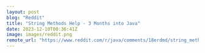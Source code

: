 ```yaml
---
layout: post
blog: "Reddit"
title: "String Methods Help - 3 Months into Java"
date: 2023-12-10T00:36:41Z
image: images/reddit.png
remote_url: "https://www.reddit.com/r/java/comments/18erdmd/string_methods_help_3_months_into_java/"
---
```


